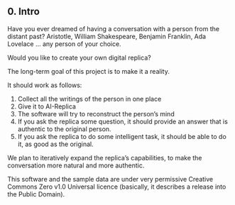 ## 0. Intro

Have you ever dreamed of having a conversation with a person from the distant past? 
Aristotle, William Shakespeare, Benjamin Franklin, Ada Lovelace … any person of your choice. 

Would you like to create your own digital replica?

The long-term goal of this project is to make it a reality. 

It should work as follows:

1. Collect all the writings of the person in one place
2. Give it to AI-Replica
3. The software will try to reconstruct the person’s mind 
4. If you ask the replica some question, it should provide an answer that is authentic to the original person.
5. If you ask the replica to do some intelligent task, it should be able to do it, as good as the original.

We plan to iteratively expand the replica’s capabilities, to make the conversation more natural and more authentic.

This software and the sample data are under very permissive Creative Commons Zero v1.0 Universal licence
(basically, it describes a release into the Public Domain). 